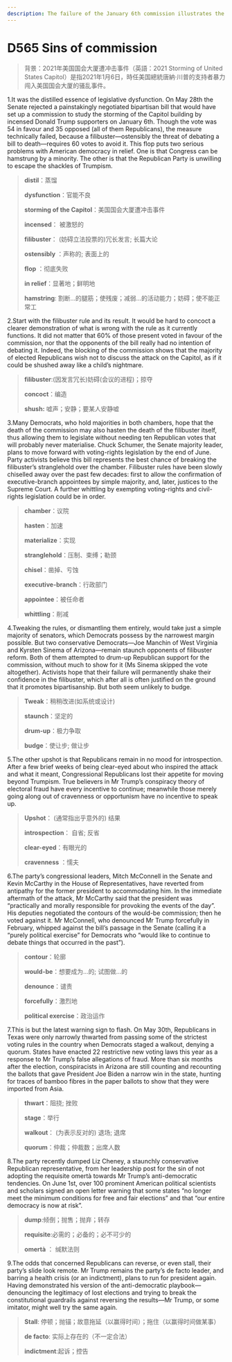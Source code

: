 ```yaml
---
description: The failure of the January 6th commission illustrates the two main weaknesses of America’s democracy
---
```


# D565 Sins of commission
> 背景：2021年美国国会大厦遭冲击事件（英語：2021 Storming of United States Capitol）是指2021年1月6日，時任美国總統唐納·川普的支持者暴力闯入美国国会大厦的骚乱事件。
 > 

1.It was the distilled essence of legislative dysfunction. On May 28th the Senate rejected a painstakingly negotiated bipartisan bill that would have set up a commission to study the storming of the Capitol building by incensed Donald Trump supporters on January 6th. Though the vote was 54 in favour and 35 opposed (all of them Republicans), the measure technically failed, because a filibuster—ostensibly the threat of debating a bill to death—requires 60 votes to avoid it. This flop puts two serious problems with American democracy in relief. One is that Congress can be hamstrung by a minority. The other is that the Republican Party is unwilling to escape the shackles of Trumpism.

> **distil**：蒸馏
>
> **dysfunction**：官能不良
>
> **storming of the Capitol**：美国国会大厦遭冲击事件
>
> **incensed**： 被激怒的
>
> **filibuster**： (妨碍立法投票的)冗长发言; 长篇大论
>
> **ostensibly** ：声称的; 表面上的
>
> **flop** ：彻底失败
>
> **in relief**：显著地；鲜明地
>
> **hamstring**:  割断…的腿筋；使残废；减弱…的活动能力；妨碍；使不能正常工
>

2.Start with the filibuster rule and its result. It would be hard to concoct a clearer demonstration of what is wrong with the rule as it currently functions. It did not matter that 60% of those present voted in favour of the commission, nor that the opponents of the bill really had no intention of debating it. Indeed, the blocking of the commission shows that the majority of elected Republicans wish not to discuss the attack on the Capitol, as if it could be shushed away like a child’s nightmare.

> **filibuster**:(因发言冗长)妨碍(会议的进程)；掠夺
>
> **concoct**：编造
>
> **shush:** 嘘声；安静；要某人安静嘘
>

3.Many Democrats, who hold majorities in both chambers, hope that the death of the commission may also hasten the death of the filibuster itself, thus allowing them to legislate without needing ten Republican votes that will probably never materialise. Chuck Schumer, the Senate majority leader, plans to move forward with voting-rights legislation by the end of June. Party activists believe this bill represents the best chance of breaking the filibuster’s stranglehold over the chamber. Filibuster rules have been slowly chiselled away over the past few decades: first to allow the confirmation of executive-branch appointees by simple majority, and, later, justices to the Supreme Court. A further whittling by exempting voting-rights and civil-rights legislation could be in order.

> **chamber**：议院
>
> **hasten**：加速
>
> **materialize**：实现
>
> **stranglehold**：压制、束缚；勒颈
>
> **chisel**：凿掉、亏蚀
>
> **executive-branch**：行政部门
>
> **appointee**：被任命者
>
> **whittling**：削减
>

4.Tweaking the rules, or dismantling them entirely, would take just a simple majority of senators, which Democrats possess by the narrowest margin possible. But two conservative Democrats—Joe Manchin of West Virginia and Kyrsten Sinema of Arizona—remain staunch opponents of filibuster reform. Both of them attempted to drum-up Republican support for the commission, without much to show for it (Ms Sinema skipped the vote altogether). Activists hope that their failure will permanently shake their confidence in the filibuster, which after all is often justified on the ground that it promotes bipartisanship. But both seem unlikely to budge.

> **Tweak**：稍稍改进(如系统或设计)
>
> **staunch**：坚定的
>
> **drum-up**：极力争取
>
> **budge**：使让步; 做让步
>

5.The other upshot is that Republicans remain in no mood for introspection. After a few brief weeks of being clear-eyed about who inspired the attack and what it meant, Congressional Republicans lost their appetite for moving beyond Trumpism. True believers in Mr Trump’s conspiracy theory of electoral fraud have every incentive to continue; meanwhile those merely going along out of cravenness or opportunism have no incentive to speak up.

> **Upshot**： (通常指出乎意外的) 结果
>
> **introspection**： 自省; 反省
>
> **clear-eyed**：有眼光的
>
> **cravenness** ：懦夫
>

6.The party’s congressional leaders, Mitch McConnell in the Senate and Kevin McCarthy in the House of Representatives, have reverted from antipathy for the former president to accommodating him. In the immediate aftermath of the attack, Mr McCarthy said that the president was “practically and morally responsible for provoking the events of the day”. His deputies negotiated the contours of the would-be commission; then he voted against it. Mr McConnell, who denounced Mr Trump forcefully in February, whipped against the bill’s passage in the Senate (calling it a “purely political exercise” for Democrats who “would like to continue to debate things that occurred in the past”).

> **contour**：轮廓
>
> **would-be**：想要成为…的; 试图做…的
>
> **denounce**：谴责
>
> **forcefully**：激烈地
>
> **political exercise**：政治运作
>

7.This is but the latest warning sign to flash. On May 30th, Republicans in Texas were only narrowly thwarted from passing some of the strictest voting rules in the country when Democrats staged a walkout, denying a quorum. States have enacted 22 restrictive new voting laws this year as a response to Mr Trump’s false allegations of fraud. More than six months after the election, conspiracists in Arizona are still counting and recounting the ballots that gave President Joe Biden a narrow win in the state, hunting for traces of bamboo fibres in the paper ballots to show that they were imported from Asia.

> **thwart**：阻挠; 挫败
>
> **stage**：举行
>
> **walkout**： (为表示反对的) 退场; 退席
>
> **quorum**：仲裁；仲裁数；出席人数
>

8.The party recently dumped Liz Cheney, a staunchly conservative Republican representative, from her leadership post for the sin of not adopting the requisite omertà towards Mr Trump’s anti-democratic tendencies. On June 1st, over 100 prominent American political scientists and scholars signed an open letter warning that some states “no longer meet the minimum conditions for free and fair elections” and that “our entire democracy is now at risk”.

> **dump**:倾倒；抛售；抛弃；转存
>
> **requisite**:必需的；必备的；必不可少的
>
> **omertà** ： 缄默法则
>

9.The odds that concerned Republicans can reverse, or even stall, their party’s slide look remote. Mr Trump remains the party’s de facto leader, and barring a health crisis (or an indictment), plans to run for president again. Having demonstrated his version of the anti-democratic playbook—denouncing the legitimacy of lost elections and trying to break the constitutional guardrails against reversing the results—Mr Trump, or some imitator, might well try the same again.

> **Stall**: 停顿；抛锚；故意拖延（以赢得时间）；拖住（以赢得时间做某事）
>
> **de facto**: 实际上存在的（不一定合法）
>
> **indictment**:起诉；控告
>

